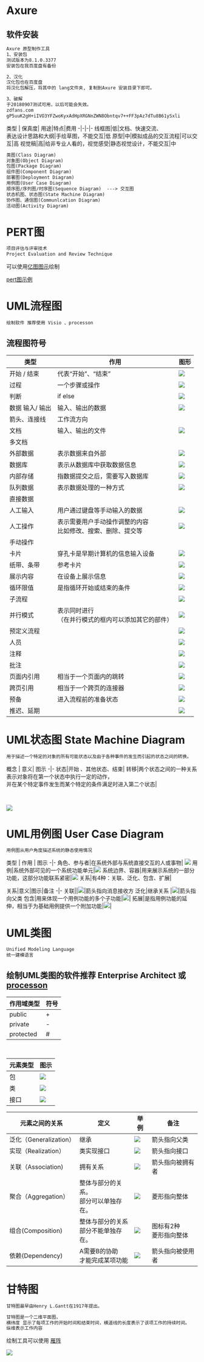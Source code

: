 # Axure
## 软件安装
```xml
Axure 原型制作工具
1、安装包
测试版本为8.1.0.3377
安装包在我百度盘有备份

2、汉化
汉化包也在百度盘
将汉化包解压，将其中的 lang文件夹, 复制到Axure 安装目录下即可。

3、破解
于20180907测试可用，以后可能会失效。
zdfans.com
gP5uuK2gH+iIVO3YFZwoKyxAdHpXRGNnZWN8Obntqv7++FF3pAz7dTu8B61ySxli
```

类型 | 保真度| 用途|特点|费用
-|-|-|-
线框图|低|文档、快速交流、<br>表达设计思路和大纲|手绘草图，不能交互|低
原型|中|模拟成品的交互流程|可以交互|高
视觉稿|高|给非专业人看的，视觉感受|静态视觉设计，不能交互|中

```xml
类图(Class Diagram)   
对象图(Object Diagram)
包图(Package Diagram)  
组件图(Component Diagram)  
部署图(Deployment Diagram)  
用例图(User Case Diagram)  
顺序图/序列图/时序图(Sequence Diagram)  ---> 交互图
状态机图、状态图(State Machine Diagram)
协作图、通信图(Communlcation Diagram)  
活动图(Activity Diagram)
```


# PERT图
```xml
项目评估与评审技术
Project Evaluation and Review Technique
```

可以使用[亿图图示](http://www.edrawsoft.cn/)绘制

[pert图示例](https://baike.baidu.com/item/PERT%E5%9B%BE/5939469?fr=aladdin)


# UML流程图
```xml
绘制软件 推荐使用 Visio 、processon
```

## 流程图符号
类型|作用|图形
-|-|-
开始 / 结束|代表“开始”、“结束”| ![](https://gitee.com/hnyer/filesOfGitbook/raw/master/files/201810040925_osChina_开始结束.png)
过程|一个步骤或操作| ![](https://gitee.com/hnyer/filesOfGitbook/raw/master/files/201810040924_osChina_过程.png)
判断| if  else | ![](https://gitee.com/hnyer/filesOfGitbook/raw/master/files/201810040924_osChina_判断.png)
数据  输入/ 输出  |输入、输出的数据| ![](https://gitee.com/hnyer/filesOfGitbook/raw/master/files/201810040923_osChina_输入输出数据.png)
箭头、连接线|工作流方向|
文档|输入、输出的文件| ![](https://gitee.com/hnyer/filesOfGitbook/raw/master/files/201810040922_osChina_文档.png)
多文档||
外部数据| 表示数据来自外部|![](https://gitee.com/hnyer/filesOfGitbook/raw/master/files/201810040853_osChina_外部数据.png)
数据库|表示从数据库中获取数据信息|![](https://gitee.com/hnyer/filesOfGitbook/raw/master/files/201810040856_osChina_数据库.png)
内部存储|指数据提交之后，需要写入数据库|![](https://gitee.com/hnyer/filesOfGitbook/raw/master/files/201810040853_osChina_内部存储.png)
队列数据|表示数据处理的一种方式|![](https://gitee.com/hnyer/filesOfGitbook/raw/master/files/201810040854_osChina_队列数据.png)
直接数据||
人工输入|用户通过键盘等手动输入的数据|![](https://gitee.com/hnyer/filesOfGitbook/raw/master/files/201810040857_osChina_人工输入.png)
人工操作|表示需要用户手动操作调整的内容 <br>比如修改、搜索、删除、提交等| ![](https://gitee.com/hnyer/filesOfGitbook/raw/master/files/201810040912_osChina_人工操作.png)
手动操作||
卡片|穿孔卡是早期计算机的信息输入设备| ![](https://gitee.com/hnyer/filesOfGitbook/raw/master/files/201810040906_osChina_卡片.png)
纸带、条带|参考卡片|![](https://gitee.com/hnyer/filesOfGitbook/raw/master/files/201810040908_osChina_条带.png)
展示内容|在设备上展示信息|![](https://gitee.com/hnyer/filesOfGitbook/raw/master/files/201810040909_osChina_展示.png)
循环限值|是指循环开始或结束的条件| ![](https://gitee.com/hnyer/filesOfGitbook/raw/master/files/201810040917_osChina_循环限值.png)
子流程||![](https://gitee.com/hnyer/filesOfGitbook/raw/master/files/201810040848_osChina_子流程.png)
并行模式|表示同时进行 <br>（在并行模式的框内可以添加其它的部件）| ![](https://gitee.com/hnyer/filesOfGitbook/raw/master/files/201810040915_osChina_并行模式.png)
预定义流程|| ![](https://gitee.com/hnyer/filesOfGitbook/raw/master/files/201810041010_osChina_预定义流程.png)
人员|| ![](https://gitee.com/hnyer/filesOfGitbook/raw/master/files/201810041014_osChina_人员.png)
注释|| ![](https://gitee.com/hnyer/filesOfGitbook/raw/master/files/201810040921_osChina_注释.png)
批注|| ![](https://gitee.com/hnyer/filesOfGitbook/raw/master/files/201810041011_osChina_批注.png)
页面内引用|相当于一个页面内的跳转| ![](https://gitee.com/hnyer/filesOfGitbook/raw/master/files/201810040919_osChina_页面内引用.png)
跨页引用|相当于一个跨页的连接器| ![](https://gitee.com/hnyer/filesOfGitbook/raw/master/files/201810040920_osChina_跨页引用.png)
预备|进入流程前的准备状态| ![](https://gitee.com/hnyer/filesOfGitbook/raw/master/files/201810040913_osChina_预备.png)
推迟、延期|| ![](https://gitee.com/hnyer/filesOfGitbook/raw/master/files/201810041006_osChina_推迟.png)

 

# UML状态图  State Machine Diagram
```xml
用于描述一个特定的对象的所有可能状态以及由于各种事件的发生而引起的状态之间的转换。
```

概念 | 意义| 图示
-|-
状态|开始 、其他状态、结束|
转移|两个状态之间的一种关系 <br> 表示对象将在第一个状态中执行一定的动作，<br> 并在某个特定事件发生而某个特定的条件满足时进入第二个状态|

<br>

![](https://gitee.com/hnyer/filesOfGitbook/raw/master/files/201810041130_osChina_状态图.png)

 

# UML用例图 User Case Diagram
```xml
用例图从用户角度描述系统的静态使用情况
```
 

类型 | 作用 | 图示
-|-
角色、参与者|在系统外部与系统直接交互的人或事物| ![](https://gitee.com/hnyer/filesOfGitbook/raw/master/files/201810041030_osChina_角色.png)
用例|系统外部可见的一个系统功能单元|![](https://gitee.com/hnyer/filesOfGitbook/raw/master/files/201810041034_osChina_用例.png)
系统边界、容器|用来展示系统的一部分功能，这部分功能联系紧密|![](https://gitee.com/hnyer/filesOfGitbook/raw/master/files/201810041036_osChina_边界.png)
关系|有4种：关联、泛化、包含、扩展|

 

关系|意义|图示|备注
-|-
关联||![](https://gitee.com/hnyer/filesOfGitbook/raw/master/files/201810041049_osChina_关联.png)|箭头指向消息接收方
泛化|继承关系  |![](https://gitee.com/hnyer/filesOfGitbook/raw/master/files/201810041049_osChina_泛化.png)|箭头指向父类
包含|用来体现一个用例功能的多个子功能|![](https://gitee.com/hnyer/filesOfGitbook/raw/master/files/201810041050_osChina_包含.png)|
拓展|是指用例功能的延伸，相当于为基础用例提供一个附加功能|![](https://gitee.com/hnyer/filesOfGitbook/raw/master/files/201810041050_osChina_拓展.png)|

 

# UML类图
```xml
Unified Modeling Language
统一建模语言
```

## 绘制UML类图的软件推荐 Enterprise Architect 或 [processon](https://www.processon.com/)

作用域类型 |符号
-|-
public| +
private| -
protected| #

<br>

元素类型| 图示
-|-
包|![](https://gitee.com/hnyer/filesOfGitbook/raw/master/files/201804110945_osChina_包.png)
类|![](https://gitee.com/hnyer/filesOfGitbook/raw/master/files/201804110939_osChina_类.png)
接口|![](https://gitee.com/hnyer/filesOfGitbook/raw/master/files/201804110939_osChina_接口.png)

 

元素之间的关系 | 定义 | 举例 |  备注
-|-|-|-
泛化（Generalization）|继承|![](https://gitee.com/hnyer/filesOfGitbook/raw/master/files/201804111002_osChina_泛化.png)|箭头指向父类
实现（Realization）|类实现接口|![](https://gitee.com/hnyer/filesOfGitbook/raw/master/files/201804110954_osChina_实现.png) |箭头指向接口
关联（Association)|拥有关系|![](https://gitee.com/hnyer/filesOfGitbook/raw/master/files/201804111008_osChina_关联.png)|箭头指向被拥有者
聚合（Aggregation）|整体与部分的关系。<br>部分可以单独存在。|![](https://gitee.com/hnyer/filesOfGitbook/raw/master/files/201804111151_osChina_聚合.png)|菱形指向整体
组合(Composition)|整体与部分的关系<br> 部分不能单独存在。|![](https://gitee.com/hnyer/filesOfGitbook/raw/master/files/201804111035_osChina_组合.png)|图标有2种<br>菱形指向整体
依赖(Dependency)|A需要B的协助<br>才能完成某项功能|![](https://gitee.com/hnyer/filesOfGitbook/raw/master/files/201804111044_osChina_依赖.png)|箭头指向被使用者

 

# 甘特图
```xml
甘特图最早由Henry L.Gantt在1917年提出。

甘特图是一个二维平面图，
横纬度 显示了每项工作的开始时间和结束时间，横道线的长度表示了该项工作的持续时间。
纵维表示工作内容
```

绘制工具可以使用 [雁阵](http://www.geeseteam.com/)
 

![](https://gitee.com/hnyer/filesOfGitbook/raw/master/files/201810041153_osChina_甘特图.png)
